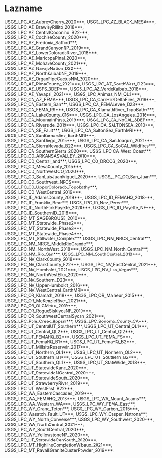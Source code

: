 # Lazname
USGS_LPC_AZ_AubreyCherry_2020***,
USGS_LPC_AZ_BLACK_MESA***,
USGS_LPC_AZ_BrawleyRillito_2018***,
USGS_LPC_AZ_CentralCoconino_B22***,
USGS_LPC_AZ_CochiseCounty_2020***,
USGS_LPC_AZ_Fredonia_Safford***,
USGS_LPC_AZ_GrandCanyonNP_2019***,
USGS_LPC_AZ_LowerColoradoRiver_2018***,
USGS_LPC_AZ_MaricopaPinal_2020***,
USGS_LPC_AZ_MohaveCounty_2021***,
USGS_LPC_AZ_NavajoNation_D22***,
USGS_LPC_AZ_NorthKaibabNF_2019***,
USGS_LPC_AZ_OrganPipeCactusNM_2020***,
USGS_LPC_AZ_PimaCounty_2021***,
USGS_LPC_AZ_SouthWest_D23***,
USGS_LPC_AZ_USFS_3DEP***,
USGS_LPC_AZ_VerdeKaibab_2018***,
USGS_LPC_AZ_Yavapai_2021***,
USGS_LPC_Animas_NM_QL2***,
USGS_LPC_CA_AZ_FEMA***,
USGS_LPC_CA_CarrHirzDeltaFires_2019***,
USGS_LPC_CA_Eastern_San***,
USGS_LPC_CA_FEMALevee_D23***,
USGS_LPC_CA_FEMA_R9***,
USGS_LPC_CA_KlamathRiver_TopoBathy***,
USGS_LPC_CA_LakeCounty_C16***,
USGS_LPC_CA_LosAngeles_2016***,
USGS_LPC_CA_MountainPass_2019***,
USGS_LPC_CA_NoCAL_3DEP***,
USGS_LPC_CA_Riverside_2019***,
USGS_LPC_CA_SALTONSEA_2010***,
USGS_LPC_CA_SE_Fault***,
USGS_LPC_CA_SaltonSea_EarthMRI***,
USGS_LPC_CA_SanBernardino_EarthMRI***,
USGS_LPC_CA_SanDiego_2015***,
USGS_LPC_CA_SanJoaquin_2021***,
USGS_LPC_CA_SierraNevada_B22***,
USGS_LPC_CA_SoCAL_Wildfires***,
USGS_LPC_CA_SouthernSierra_2020***,
USGS_LPC_CA_West_Coast***,
USGS_LPC_CO_ARKANSASVALLEY_2010***,
USGS_LPC_CO_Central_and***,
USGS_LPC_CO_DRCOG_2020***,
USGS_LPC_CO_MesaCounty_2015***,
USGS_LPC_CO_NorthwestCO_2020***,
USGS_LPC_CO_SanLuisJuanMiguel_2020***,
USGS_LPC_CO_San_Juan***,
USGS_LPC_CO_Southwest_NRCS***,
USGS_LPC_CO_UpperColorado_Topobathy***,
USGS_LPC_CO_WestCentral_2019***,
USGS_LPC_ID_AdamsCounty_2019***,
USGS_LPC_ID_FEMAHQ_2018***,
USGS_LPC_ID_Franklin_Bear***,
USGS_LPC_ID_Nez_Perce***,
USGS_LPC_ID_NorthForkPayette_2020***,
USGS_LPC_ID_Payette_NF***,
USGS_LPC_ID_SouthernID_2018***,
USGS_LPC_MT_SAGEGROUSE_2010***,
USGS_LPC_MT_Statewide_Phase2***,
USGS_LPC_MT_Statewide_Phase3***,
USGS_LPC_MT_Statewide_Phase4***,
USGS_LPC_MT_Stillwater_Complex***,
USGS_LPC_NM_NRCS_Central***,
USGS_LPC_NM_NRCS_MiddleRioGrande***,
USGS_LPC_NM_NorthWest_2018***,
USGS_LPC_NM_North_Central***,
USGS_LPC_NM_Rio_San***,
USGS_LPC_NM_SouthCentral_2018***,
USGS_LPC_NV_ClarkCounty_2018***,
USGS_LPC_NV_ClarkCounty_B22***,
USGS_LPC_NV_EastCentral_2021***,
USGS_LPC_NV_Humboldt_2021***,
USGS_LPC_NV_Las_Vegas***,
USGS_LPC_NV_NorthWestElko_2020***,
USGS_LPC_NV_Southern_D23***,
USGS_LPC_NV_UpperHumboldt_2016***,
USGS_LPC_NV_WestCentral_EarthMRI***,
USGS_LPC_OR_Klamath_2018***,
USGS_LPC_OR_Malheur_2015***,
USGS_LPC_OR_McKenzieRiver_2021***,
USGS_LPC_OR_OLCMetro_2019***,
USGS_LPC_OR_RogueSiskiyouNF_2019***,
USGS_LPC_OR_SouthwestCentralSycan_2021***,
USGS_LPC_Pole_Creek_8ppsm***,
USGS_LPC_Sonoma_County_CA***,
USGS_LPC_UT_CentralUT_Southern***,
USGS_LPC_UT_Central_QL1***,
USGS_LPC_UT_Central_QL2***,
USGS_LPC_UT_Central_Ql2***,
USGS_LPC_UT_FEMAHQ_B2***,
USGS_LPC_UT_FEMA_FS***,
USGS_LPC_UT_FemaHQ_B1***,
USGS_LPC_UT_FemaHQ_B2***,
USGS_LPC_UT_MillsiteReservoir_2017***,
USGS_LPC_UT_Northern_QL1***,
USGS_LPC_UT_Northern_QL2***,
USGS_LPC_UT_Southern_B1***,
USGS_LPC_UT_Southern_B2***,
USGS_LPC_UT_Southern_QL1***,
USGS_LPC_UT_StateWide_2018***,
USGS_LPC_UT_StatewideKane_2020***,
USGS_LPC_UT_StatewideNCentral_2020***,
USGS_LPC_UT_StatewideSouth_2020***,
USGS_LPC_UT_StrawberryRiver_2019***,
USGS_LPC_UT_WestEast_B22***,
USGS_LPC_WA_EasternCascades_2019***,
USGS_LPC_WA_FEMAHQ_2018***,
USGS_LPC_WA_Mount_Adams***,
USGS_LPC_WA_Western_WA***,
USGS_LPC_WY_FEMA_East***,
USGS_LPC_WY_Grand_Teton***,
USGS_LPC_WY_Carbon_2015***,
USGS_LPC_Wasatch_Fault_UT***,
USGS_LPC_WY_Casper_Natrona***,
USGS_LPC_WY_North_Converse***,
USGS_LPC_WY_Southwest_2020***,
USGS_LPC_WA_NorthCentral_2021***,
USGS_LPC_WY_SouthCentral_2020***,
USGS_LPC_WY_YellowstoneNP_2020***,
USGS_LPC_UT_StatewideCenSouth_2020***,
USGS_LPC_MT_HighlineCompletionWibaux_2021***,
USGS_LPC_MT_RavalliGraniteCusterPowder_2019***,
